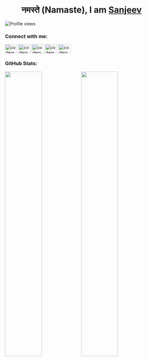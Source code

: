 <h1 align="center">नमस्ते (Namaste), I am <a href="http://codersanjeev.github.io/">Sanjeev</a></h1>

![Profile views](https://gpvc.arturio.dev/codersanjeev)

### Connect with me:

<p align="left">
<a href="https://www.facebook.com/sharma.sanjeev97" target="blank"><img align="center" src="https://cdn.jsdelivr.net/npm/simple-icons@3.0.1/icons/facebook.svg" alt="codersanjeev" height="30" width="40" /></a>
<a href="https://www.instagram.com/sharma.sanjeev97" target="blank"><img align="center" src="https://cdn.jsdelivr.net/npm/simple-icons@3.0.1/icons/instagram.svg" alt="codersanjeev" height="30" width="40" /></a>
<a href="https://linkedin.com/in/codersanjeev" target="blank"><img align="center" src="https://cdn.jsdelivr.net/npm/simple-icons@3.0.1/icons/linkedin.svg" alt="codersanjeev" height="30" width="40" /></a>
<a href="https://twitter.com/codersanjeev" target="blank"><img align="center" src="https://cdn.jsdelivr.net/npm/simple-icons@3.0.1/icons/twitter.svg" alt="codersanjeev" height="30" width="40" /></a>
<a href="https://stackoverflow.com/users/9016995/sanjeev-sharma" target="blank"><img align="center" src="https://cdn.jsdelivr.net/npm/simple-icons@3.0.1/icons/stackoverflow.svg" alt="codersanjeev" height="30" width="40" /></a>
</p>

### GitHub Stats:

<p align="left">
	<img width="49%" src="https://github-readme-stats.vercel.app/api?username=codersanjeev&show_icons=true" />
	<img width="49%" src="https://github-readme-streak-stats.herokuapp.com/?user=codersanjeev" />
</p>

